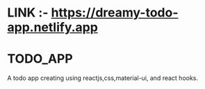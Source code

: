 # LINK :- https://dreamy-todo-app.netlify.app

# TODO_APP
 A todo app creating using reactjs,css,material-ui, and react hooks.


